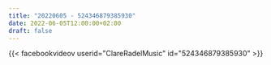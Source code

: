 ```yaml
---
title: "20220605 - 524346879385930"
date: 2022-06-05T12:00:00+02:00
draft: false
---
```


{{< facebookvideov userid="ClareRadelMusic" id="524346879385930" >}}